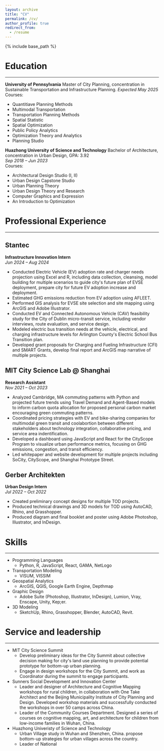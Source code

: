 ```yaml
---
layout: archive
title: "CV"
permalink: /cv/
author_profile: true
redirect_from:
  - /resume
---
```


{% include base_path %}

# Education
---

**University of Pennsylvania** 
Master of City Planning, concentration in Sustainable Transportation and Infrastructure Planning.
*Expected May 2025*  
Courses:
- Quantitiave Planning Methods
- Multimodal Transportation
- Transportation Planning Methods
- Spatial Statistic
- Spatial Optimization
- Public Policy Analytics
- Optimization Theory and Analytics
- Planning Studio


**Huazhong University of Science and Technology** 
Bachelor of Architecture, concentration in Urban Design, GPA: 3.92  
*Sep 2018 – Jun 2023*  
Courses:
- Architectural Design Studio (I, II)
- Urban Design Capstone Studio
- Urban Planning Theory
- Urban Design Theory and Research
- Computer Graphics and Expression
- An Introduction to Optimization


# Professional Experience
---

## Stantec  
**Infrastructure Innovation Intern**  
*Jun 2024 – Aug 2024*  

- Conducted Electric Vehicle (EV) adoption rate and charger needs projection using Excel and R, including data collection, cleansing, model building for multiple scenarios to guide city's future plan of EVSE deployment, prepare city for future EV adoption increase and deployment.
- Estimated GHG emissions reduction from EV adoption using AFLEET.
- Performed GIS analysis for EVSE site selection and site mapping using ArcGIS and Adobe Illustrator.
- Conducted EV and Connected Autonomous Vehicle (CAV) feasibility study for the City of Dublin micro-transit service, including vendor interviews, route evaluation, and service design.
- Modeled electric bus transition needs at the vehicle, electrical, and charging infrastructure levels for Arlington County's Electric School Bus Transition plan.
- Developed grant proposals for Charging and Fueling Infrastructure (CFI) and SMART Grants, develop final report and ArcGIS map narrative of multiple projects.

## MIT City Science Lab @ Shanghai  
**Research Assistant**  
*Nov 2021 – Oct 2023*  

- Analyzed Cambridge, MA commuting patterns with Python and projected future trends using Travel Demand and Agent-Based models to inform carbon quota allocation for proposed personal carbon market encouraging green commuting patterns. 
- Coordinated pricing strategies with EV and bike-sharing companies for multimodal green transit and coolabortion between different stakeholders about technology integration, collaborative pricing, and service area indentification.
- Developed a dashboard using JavaScript and React for the CityScope Program to visualize urban performance metrics, focusing on GHG emissions, congestion, and transit efficiency.
- Led whitepaper and website development for multiple projects including SoCity, CityScope, and Shanghai Prototype Street.

## Gerber Architekten  
**Urban Design Intern**  
*Jul 2022 – Oct 2022*  

- Created preliminary concept designs for multiple TOD projects.
- Produced technical drawings and 3D models for TOD using AutoCAD, Rhino, and Grasshopper.
- Produced diagram and final booklet and poster using Adobe Photoshop, Illustrator, and InDesign.

# Skills
---

* Programming Languages
  - Python, R, JavaScript, React, GAMA, NetLogo
* Transportation Modeling
  - VISUM, VISSIM
* Geospatial Analytics
  - ArcGIS, QGIS, Google Earth Engine, Depthmap
* Graphic Design
  - Adobe Suite (Photoshop, Illustrator, InDesign), Lumion, Vray, Enscape, Unity, Kep;er. 
* 3D Modeling
  - SketchUp, Rhino, Grasshopper, Blender, AutoCAD, Revit.
  
# Service and leadership
---
* MIT City Science Summit
  - Develop preliminary ideas for the City Summit about collective decision making for city's land use planning to provide potential prototype for bottom-up urban planning.
  - Engage in design workshops for the City Summit, and work as Coordinator during the summit to engage participants.
* Sunners Social Development and Innovation Center
  - Leader and designer of Architecture and Cognitive Mapping workshops for rural children, in collaboration with One Take Architect and the Beijing Municipality Institute of City Planning and Design. Developed workshop materials and successfully conducted the workshops in over 50 camps across China.
  - Leader of the Community Courses Department. Designed a series of courses on cognitive mapping, art, and architecture for children from low-income families in Wuhan, China.
* Huazhong Univeristy of Science and Technology
  - Urban Village study in Wuhan and Shenzhen, China. propose bottom-up strategies for urban villages across the country. 
  - Leader of National 